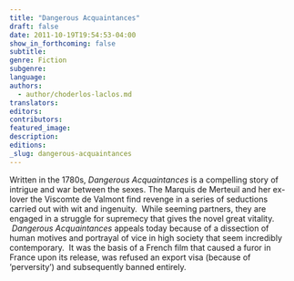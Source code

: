```yaml
---
title: "Dangerous Acquaintances"
draft: false
date: 2011-10-19T19:54:53-04:00
show_in_forthcoming: false
subtitle:
genre: Fiction
subgenre:
language:
authors:
  - author/choderlos-laclos.md
translators:
editors:
contributors:
featured_image:
description:
editions:
_slug: dangerous-acquaintances
---
```


Written in the 1780s, _Dangerous Acquaintances_ is a compelling story of intrigue and war between the sexes. The Marquis de Merteuil and her ex-lover the Viscomte de Valmont find revenge in a series of seductions carried out with wit and ingenuity.  While seeming partners, they are engaged in a struggle for supremecy that gives the novel great vitality.  _Dangerous Acquaintances_ appeals today because of a dissection of human motives and portrayal of vice in high society that seem incredibly contemporary.  It was the basis of a French film that caused a furor in France upon its release, was refused an export visa (because of ’perversity’) and subsequently banned entirely. 

